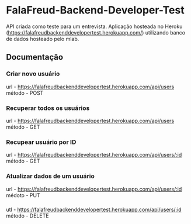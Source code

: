 # FalaFreud-Backend-Developer-Test
API criada como teste para um entrevista.
Aplicação hosteada no Heroku (https://falafreudbackenddevelopertest.herokuapp.com/) utilizando banco de dados hosteado pelo mlab.

## Documentação
### Criar novo usuário

url - https://falafreudbackenddevelopertest.herokuapp.com/api/users
método - POST

### Recuperar todos os usuários

url - https://falafreudbackenddevelopertest.herokuapp.com/api/users
método - GET

### Recupear usuário por ID

url - https://falafreudbackenddevelopertest.herokuapp.com/api/users/:id
método - GET

### Atualizar dados de um usuário

url - https://falafreudbackenddevelopertest.herokuapp.com/api/users/:id
médoto - PUT

###

utl - https://falafreudbackenddevelopertest.herokuapp.com/api/users/:id
método - DELETE

